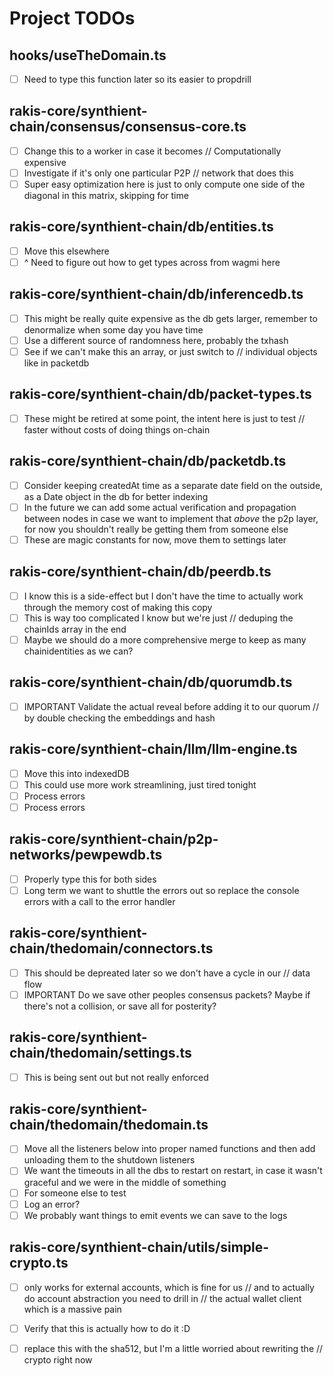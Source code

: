 # Project TODOs

## hooks/useTheDomain.ts

- [ ] Need to type this function later so its easier to propdrill

## rakis-core/synthient-chain/consensus/consensus-core.ts

- [ ] Change this to a worker in case it becomes // Computationally expensive
- [ ] Investigate if it's only one particular P2P // network that does this
- [ ] Super easy optimization here is just to only compute one side of the diagonal in this matrix, skipping for time

## rakis-core/synthient-chain/db/entities.ts

- [ ] Move this elsewhere
- [ ] ^ Need to figure out how to get types across from wagmi here

## rakis-core/synthient-chain/db/inferencedb.ts

- [ ] This might be really quite expensive as the db gets larger, remember to denormalize when some day you have time
- [ ] Use a different source of randomness here, probably the txhash
- [ ] See if we can't make this an array, or just switch to // individual objects like in packetdb

## rakis-core/synthient-chain/db/packet-types.ts

- [ ] These might be retired at some point, the intent here is just to test // faster without costs of doing things on-chain

## rakis-core/synthient-chain/db/packetdb.ts

- [ ] Consider keeping createdAt time as a separate date field on the outside, as a Date object in the db for better indexing
- [ ] In the future we can add some actual verification and propagation between nodes in case we want to implement that *above* the p2p layer, for now you shouldn't really be getting them from someone else
- [ ] These are magic constants for now, move them to settings later

## rakis-core/synthient-chain/db/peerdb.ts

- [ ] I know this is a side-effect but I don't have the time to actually work through the memory cost of making this copy
- [ ] This is way too complicated I know but we're just // deduping the chainIds array in the end
- [ ] Maybe we should do a more comprehensive merge to keep as many chainidentities as we can?

## rakis-core/synthient-chain/db/quorumdb.ts

- [ ] IMPORTANT Validate the actual reveal before adding it to our quorum // by double checking the embeddings and hash

## rakis-core/synthient-chain/llm/llm-engine.ts

- [ ] Move this into indexedDB
- [ ] This could use more work streamlining, just tired tonight
- [ ] Process errors
- [ ] Process errors

## rakis-core/synthient-chain/p2p-networks/pewpewdb.ts

- [ ] Properly type this for both sides
- [ ] Long term we want to shuttle the errors out so replace the console errors with a call to the error handler

## rakis-core/synthient-chain/thedomain/connectors.ts

- [ ] This should be depreated later so we don't have a cycle in our // data flow
- [ ] IMPORTANT Do we save other peoples consensus packets? Maybe if there's not a collision, or save all for posterity?

## rakis-core/synthient-chain/thedomain/settings.ts

- [ ] This is being sent out but not really enforced

## rakis-core/synthient-chain/thedomain/thedomain.ts

- [ ] Move all the listeners below into proper named functions and then add unloading them to the shutdown listeners
- [ ] We want the timeouts in all the dbs to restart on restart, in case it wasn't graceful and we were in the middle of something
- [ ] For someone else to test
- [ ] Log an error?
- [ ] We probably want things to emit events we can save to the logs

## rakis-core/synthient-chain/utils/simple-crypto.ts

- [ ] only works for external accounts, which is fine for us // and to actually do account abstraction you need to drill in // the actual wallet client which is a massive pain
- [ ] Verify that this is actually how to do it :D
- [ ] replace this with the sha512, but I'm a little worried about rewriting the // crypto right now

